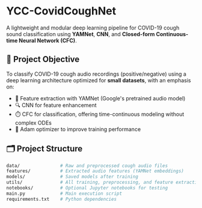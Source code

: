 # YCC-CovidCoughNet

A lightweight and modular deep learning pipeline for COVID-19 cough sound classification using **YAMNet**, **CNN**, and **Closed-form Continuous-time Neural Network (CFC)**.

## 🎯 Project Objective

To classify COVID-19 cough audio recordings (positive/negative) using a deep learning architecture optimized for **small datasets**, with an emphasis on:
- 🧠 Feature extraction with YAMNet (Google's pretrained audio model)
- 🔍 CNN for feature enhancement
- ⏱️ CFC for classification, offering time-continuous modeling without complex ODEs
- 🤖 Adam optimizer to improve training performance

## 🗂️ Project Structure

```bash
data/               # Raw and preprocessed cough audio files
features/           # Extracted audio features (YAMNet embeddings)
models/             # Saved models after training
utils/              # All training, preprocessing, and feature extraction code
notebooks/          # Optional Jupyter notebooks for testing
main.py             # Main execution script
requirements.txt    # Python dependencies

